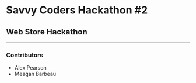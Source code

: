 # Savvy Coders Hackathon \#2
## Web Store Hackathon

---

### Contributors
+ Alex Pearson
+ Meagan Barbeau
